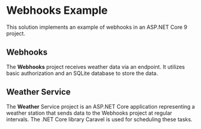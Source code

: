 # Webhooks Example
This solution implements an example of webhooks in an ASP.NET Core 9 project.

## Webhooks
The **Webhooks** project receives weather data via an endpoint. It utilizes basic authorization and an SQLite database to store the data.

## Weather Service
The **Weather** Service project is an ASP.NET Core application representing a weather station that sends data to the Webhooks project at regular intervals. The .NET Core library Caravel is used for scheduling these tasks.
